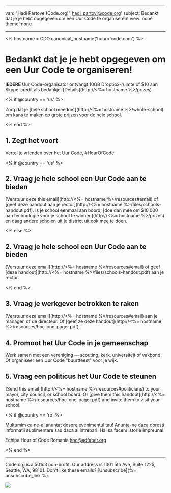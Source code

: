 * * *

van: "Hadi Partove (Code.org)" [&#104;&#x61;&#x64;&#105;&#x5f;&#112;&#x61;&#x72;&#116;&#x6f;&#118;&#x69;&#x40;&#99;&#x6f;&#100;&#x65;&#x2e;&#111;&#x72;&#103;](&#109;&#x61;&#105;&#x6c;&#x74;&#111;&#x3a;&#104;&#x61;&#x64;&#105;&#x5f;&#112;&#x61;&#x72;&#116;&#x6f;&#118;&#x69;&#x40;&#99;&#x6f;&#100;&#x65;&#x2e;&#111;&#x72;&#103;)' subject: Bedankt dat je je hebt opgegeven om een Uur Code te organiseren! view: none theme: none

* * *

<% hostname = CDO.canonical_hostname('hourofcode.com') %>

# Bedankt dat je je hebt opgegeven om een Uur Code te organiseren!

**IEDERE** Uur Code-organisator ontvangt 10GB Dropbox-ruimte of $10 aan Skype-credit als bedankje. [Details](http://<%= hostname %>/prizes)

<% if @country == 'us' %>

Zorg dat je [hele school meedoet](http://<%= hostname %>/whole-school) om kans te maken op grote prijzen voor de hele school.

<% end %>

## 1. Zegt het voort

Vertel je vrienden over het Uur Code, #HourOfCode.

<% if @country == 'us' %>

## 2. Vraag je hele school een Uur Code aan te bieden

[Verstuur deze this email](http://<%= hostname %>/resources#email) of [geef deze handout aan je rector](http://<%= hostname %>/files/schools-handout.pdf). Is je school eenmaal aan boord, [doe dan mee om $10,000 aan technologie voor je school te winnen](http://<%= hostname %>/prizes) en daag andere scholen uit je district uit ook mee te doen.

<% else %>

## 2. Vraag je hele school een Uur Code aan te bieden

[Verstuur deze email](http://<%= hostname %>/resources#email) of geef [deze handout](http://<%= hostname %>/files/schools-handout.pdf) aan je rector.

<% end %>

## 3. Vraag je werkgever betrokken te raken

[Verstuur deze email](http://<%= hostname %>/resources#email) aan je manager, of de directeur. Of [geef ze deze handout](http://<%= hostname %>/resources/hoc-one-pager.pdf).

## 4. Promoot het Uur Code in je gemeenschap

Werk samen met een vereniging — scouting, kerk, universiteit of vakbond. Of organiseer een Uur Code "buurtfeest" voor je wijk.

## 5. Vraag een politicus het Uur Code te steunen

[Send this email](http://<%= hostname %>/resources#politicians) to your mayor, city council, or school board. Or [give them this handout](http://<%= hostname %>/resources/hoc-one-pager.pdf) and invite them to visit your school.

<% if @country == 'ro' %>

Multumim ca ne-ai anuntat despre evenimentul tau! Anunta-ne daca doresti informatii suplimentare sau daca ai intrebari. Hai sa facem istorie impreuna!

Echipa Hour of Code Romania hoc@adfaber.org

<% end %>

* * *

Code.org is a 501c3 non-profit. Our address is 1301 5th Ave, Suite 1225, Seattle, WA, 98101. Don't like these emails? [Unsubscribe](%= unsubscribe_link %).

![](<%= tracking_pixel %>)